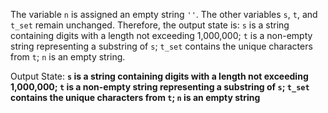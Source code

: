 The variable `n` is assigned an empty string `''`. The other variables `s`, `t`, and `t_set` remain unchanged. Therefore, the output state is: `s` is a string containing digits with a length not exceeding 1,000,000; `t` is a non-empty string representing a substring of `s`; `t_set` contains the unique characters from `t`; `n` is an empty string.

Output State: **`s` is a string containing digits with a length not exceeding 1,000,000; `t` is a non-empty string representing a substring of `s`; `t_set` contains the unique characters from `t`; `n` is an empty string**